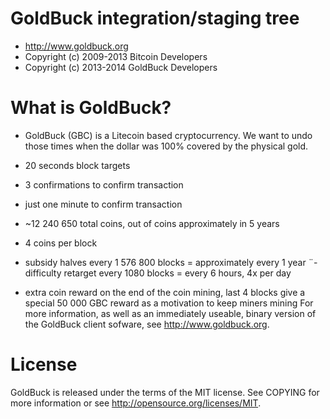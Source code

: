 GoldBuck integration/staging tree
================================
- http://www.goldbuck.org
- Copyright (c) 2009-2013 Bitcoin Developers
- Copyright (c) 2013-2014 GoldBuck Developers

What is GoldBuck?
================================
- GoldBuck (GBC) is a Litecoin based cryptocurrency. We want to undo those times when the dollar was 100% covered by the physical gold.

- 20 seconds block targets
- 3 confirmations to confirm transaction
- just one minute to confirm transaction
- ~12 240 650 total coins, out of coins approximately in 5 years
- 4 coins per block
- subsidy halves every 1 576 800 blocks = approximately every 1 year
¨- difficulty retarget every 1080 blocks = every 6 hours, 4x per day
- extra coin reward on the end of the coin mining, last 4 blocks give a special 50 000 GBC reward as a motivation to keep miners mining
For more information, as well as an immediately useable, binary version of the GoldBuck client sofware, see http://www.goldbuck.org.

License
================================
GoldBuck is released under the terms of the MIT license. See COPYING for more information or see http://opensource.org/licenses/MIT.
